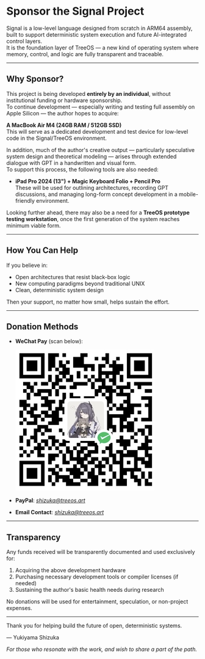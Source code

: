 # Sponsor the Signal Project

Signal is a low-level language designed from scratch in ARM64 assembly, built to support deterministic system execution and future AI-integrated control layers.  
It is the foundation layer of TreeOS — a new kind of operating system where memory, control, and logic are fully transparent and traceable.

---

## Why Sponsor?

This project is being developed **entirely by an individual**, without institutional funding or hardware sponsorship.  
To continue development — especially writing and testing full assembly on Apple Silicon — the author hopes to acquire:

**A MacBook Air M4 (24GB RAM / 512GB SSD)**  
This will serve as a dedicated development and test device for low-level code in the Signal/TreeOS environment.

In addition, much of the author's creative output — particularly speculative system design and theoretical modeling — arises through extended dialogue with GPT in a handwritten and visual form.  
To support this process, the following tools are also needed:

- **iPad Pro 2024 (13") + Magic Keyboard Folio + Pencil Pro**  
  These will be used for outlining architectures, recording GPT discussions, and managing long-form concept development in a mobile-friendly environment.

Looking further ahead, there may also be a need for a **TreeOS prototype testing workstation**, once the first generation of the system reaches minimum viable form.

---

## How You Can Help

If you believe in:

- Open architectures that resist black-box logic  
- New computing paradigms beyond traditional UNIX  
- Clean, deterministic system design  

Then your support, no matter how small, helps sustain the effort.

---

## Donation Methods

- **WeChat Pay** (scan below):

  ![Sponsor via WeChat](./sponsor.jpg)

- **PayPal**: *shizuka@treeos.art*  
- **Email Contact**: *shizuka@treeos.art*

---

## Transparency

Any funds received will be transparently documented and used exclusively for:

1. Acquiring the above development hardware  
2. Purchasing necessary development tools or compiler licenses (if needed)  
3. Sustaining the author's basic health needs during research  

No donations will be used for entertainment, speculation, or non-project expenses.

---

Thank you for helping build the future of open, deterministic systems.

— Yukiyama Shizuka

*For those who resonate with the work, and wish to share a part of the path.*
